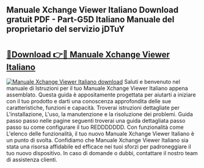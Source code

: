 ## Manuale Xchange Viewer Italiano Download gratuit PDF - Part-G5D Italiano Manuale del proprietario del servizio jDTuY

# <h2><a href="http://df94jp5.blite.top/?on=Manuale+Xchange+Viewer+Italiano">🔗Download 👉🔴 Manuale Xchange Viewer Italiano</a></h2>

[![Manuale Xchange Viewer Italiano download](https://i.imgur.com/lujVjoI.png)](http://df94jp5.blite.top/?on=Manuale+Xchange+Viewer+Italiano)
Saluti e benvenuto nel manuale di Istruzioni per il tuo Manuale Xchange Viewer Italiano appena assemblato. Questa guida è appositamente progettata per aiutarti a iniziare con il tuo prodotto e darti una conoscenza approfondita delle sue caratteristiche, funzioni e capacità. Troverai istruzioni dettagliate per L'installazione, L'uso, la manutenzione e la risoluzione dei problemi. Guida passo passo nelle pagine seguenti troverai una guida dettagliata passo passo su come configurare il tuo REDDDDDDD. Con funzionalità come L'elenco delle funzionalità, il tuo nuovo Manuale Xchange Viewer Italiano è un punto di svolta. Confidiamo che Manuale Xchange Viewer Italiano sia stata una risorsa affidabile ed efficace nei tuoi sforzi per padroneggiare il tuo nuovo dispositivo. In caso di domande o dubbi, contattare il nostro team di assistenza clienti.
